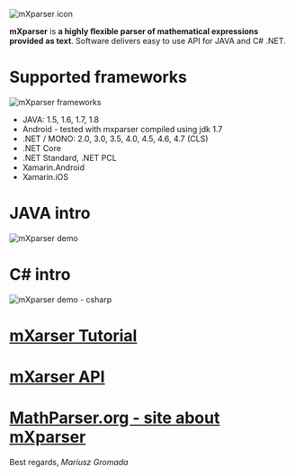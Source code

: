 ![mXparser icon](http://mathparser.org/wp-content/uploads/2017/07/mxparser-logo.png)

**mXparser** is **a highly flexible parser of mathematical expressions provided as text**. Software delivers easy to use API for JAVA and C# .NET. 

# Supported frameworks
![mXparser frameworks](http://mathparser.org/wp-content/uploads/2017/05/supported-frameworks.png)
- JAVA: 1.5, 1.6, 1.7, 1.8
- Android - tested with mxparser compiled using jdk 1.7
- .NET / MONO: 2.0, 3.0, 3.5, 4.0, 4.5, 4.6, 4.7 (CLS)
- .NET Core
- .NET Standard, .NET PCL
- Xamarin.Android
- Xamarin.iOS

# JAVA intro
![mXparser demo](http://mathparser.org/wp-content/uploads/2017/05/mxparser-demo-r2.gif)

# C# intro
![mXparser demo - csharp](http://mathparser.org/wp-content/uploads/2017/05/mxparser-demo-vs-r2.gif)

# [mXarser Tutorial](http://mathparser.org/mxparser-tutorial/)

# [mXarser API](http://mathparser.org/api/)

# [MathParser.org - site about mXparser](http://mathparser.org/)

Best regards,
*Mariusz Gromada*
